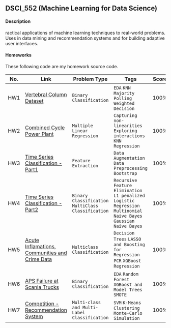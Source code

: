 ## DSCI_552 (Machine Learning for Data Science)

#### Description
ractical applications of machine learning techniques to real-world problems. Uses in data mining and recommendation systems and for building adaptive user interfaces.


#### Homeworks
These following code are my homework source code.

|No.|    Link    |   Problem Type  | Tags | Score | 
|---|------------|-------------------------|------|-------|
|HW1|[Vertebral Column Dataset](https://github.com/Shruti8196/Machine_Learning/tree/master/Homework1)|`Binary Classification`|`EDA` `KNN` `Majority Polling` `Weighted Decision`|100%|
|HW2|[Combined Cycle Power Plant](https://github.com/Shruti8196/Machine_Learning/blob/master/Homework2)|`Multiple Linear Regression`|`Capturing non-linearities` `Exploring interactions` `KNN Regression`|100%|
|HW3|[Time Series Classification - Part1](https://github.com/Shruti8196/Machine_Learning/blob/master/Homework3)|`Feature Extraction`|`Data Augmentation` `Data Preprocessing` `Bootstrap`|100%|
|HW4|[Time Series Classification - Part2](https://github.com/Shruti8196/Machine_Learning/tree/master/Homework4)|`Binary Classification` `MultiClass Classification`|`Recursive Feature Elimination` `L1 penalized Logistic Regression` `Multinomial Naive Bayes` `Gaussian Naive Bayes`|100%|
|HW5|[Acute Inflamations, Communities and Crime Data](https://github.com/Shruti8196/Machine_Learning/tree/master/Homework5)|`Multiclass Classification`|`Decision Trees` `LASSO and Boosting for Regression` `PCR` `XGBoost Regression`|100%|
|HW6|[APS Failure at Scania Trucks](https://github.com/Shruti8196/Machine_Learning/tree/master/Homework6)|`Binary Classification`|`EDA` `Random Forest` `XGBoost and Model Trees` `SMOTE`|100%|
|HW7|[Competition - Recommendation System](https://github.com/Shruti8196/Machine_Learning/tree/master/Homework7)|`Multi-class and Multi-Label Classification`|`SVM`  `K-Means Clustering` `Monte-Carlo Simulation`|100%|
